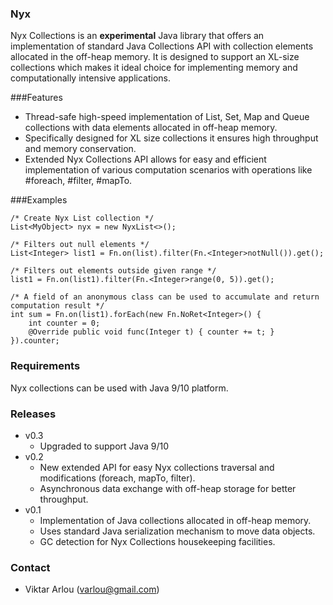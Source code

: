 ### Nyx

Nyx Collections is an **experimental** Java library that offers an implementation of standard Java Collections API with collection elements allocated in the off-heap memory. It is designed to support an XL-size collections which makes it ideal choice for implementing memory and computationally intensive applications.

###Features
* Thread-safe high-speed implementation of List, Set, Map and Queue collections with data elements allocated in off-heap memory. 
* Specifically designed for XL size collections it ensures high throughput and memory conservation.
* Extended Nyx Collections API allows for easy and efficient implementation of various computation scenarios with operations like #foreach, #filter, #mapTo.  

###Examples
```
/* Create Nyx List collection */
List<MyObject> nyx = new NyxList<>();

/* Filters out null elements */
List<Integer> list1 = Fn.on(list).filter(Fn.<Integer>notNull()).get();

/* Filters out elements outside given range */
list1 = Fn.on(list1).filter(Fn.<Integer>range(0, 5)).get();

/* A field of an anonymous class can be used to accumulate and return computation result */
int sum = Fn.on(list1).forEach(new Fn.NoRet<Integer>() {
	int counter = 0;
	@Override public void func(Integer t) { counter += t; }
}).counter;
```
### Requirements

Nyx collections can be used with Java 9/10 platform.

### Releases

* v0.3
    - Upgraded to support Java 9/10
* v0.2
	- New extended API for easy Nyx collections traversal and modifications (foreach, mapTo, filter).
	- Asynchronous data exchange with off-heap storage for better throughput. 
* v0.1
	- Implementation of Java collections allocated in off-heap memory. 
	- Uses standard Java serialization mechanism to move data objects.
	- GC detection for Nyx Collections housekeeping facilities.

### Contact

* Viktar Arlou (varlou@gmail.com)
